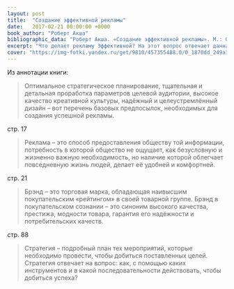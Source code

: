 ```yaml
---
layout: post
title:  "Создание эффективной рекламы"
date:   2017-02-21 00:00:00 +0000
book_author: "Роберт Акша"
bibliographic_data: "Роберт Акша. «Создание эффективной рекламы». М.: ООО «Вершина», 2003 г. – 272 с."
excerpt: "Что делает рекламу Эффективной? На этот вопрос отвечает данная книга."
cover: "https://img-fotki.yandex.ru/get/9810/457355488.0/0_1870dd_249a30f_orig.jpg"
---
```


Из аннотации книги:

> Оптимальное стратегическое планирование, тщательная и детальная проработка параметров целевой аудитории, высокое качество креативной культуры, надёжный и целеустремлённый дизайн – вот перечень базовых предпосылок, необходимых для создания успешной рекламы.

стр. 17

> Реклама – это способ предоставления обществу той информации, потребность в которой общество не ощущает, как безусловную и жизненно важную необходимость, но наличие которой облегчает повседневную жизнь людей, делает её удобней и комфортней.

стр. 21

> Брэнд – это торговая марка, обладающая наивысшим покупательским «рейтингом» в своей товарной группе. Брэнд в покупательском сознании – это синоним высокого качества, престижа, модности товара, гарантия его надёжности и потребительских качеств.

стр. 88

> Стратегия – подробный план тех мероприятий, которые необходимо провести, чтобы добиться поставленных целей. Стратегия отвечает на вопрос: как, с помощью каких инструментов и в какой последовательности действовать, чтобы добиться успеха?
